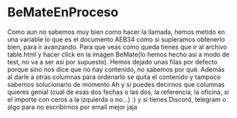 # BeMateEnProceso
Como aun no sabemos muy bien como hacer la llamada, hemos metido en una variable lo que es el documento AEB34 como si supieramos obtenerlo bien, para ir avanzando. Para que veas como queda tienes que ir al archivo table.html y hacer click en la imagen BeMate(lo hemos hecho así a modo de test, no va a ser asi por supuesto). Hemos dejado unas filas por defecto porque sino nos dice que no hay contenido, no sabemos por qué. Además al darle a otras columnas para ordenarlo se quita el contenido y tampoco sabemos solucionarlo de momento
Ah y si puedes decirnos que columnas quieres genial (cual de esas dos fechas o las dos, la referencia, la oficina, si el importe con ceros a la izquierda o no...) 
:)
y si tienes Discord, telegram o algo para no escribirnos por email mejor jaja
